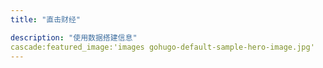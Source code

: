 ```yaml
---
title: "直击财经"

description: "使用数据搭建信息"
cascade:featured_image:'images gohugo-default-sample-hero-image.jpg'
---
```


